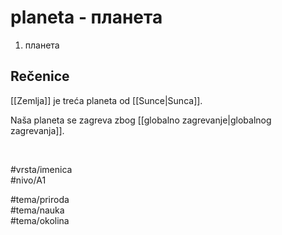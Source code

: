 # planeta - планета

1. планета  

## Rečenice

[[Zemlja]] je treća planeta od [[Sunce|Sunca]].  

Naša planeta se zagreva zbog [[globalno zagrevanje|globalnog zagrevanja]].  

<br>

#vrsta/imenica  
#nivo/A1  

#tema/priroda  
#tema/nauka  
#tema/okolina  
